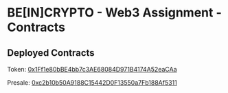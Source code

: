 # BE[IN]CRYPTO - Web3 Assignment - Contracts

## Deployed Contracts

Token: [0x1Ff1e80bBE4bb7c3AE68084D971B4174A52eaCAa](https://mumbai.polygonscan.com/address/0x1Ff1e80bBE4bb7c3AE68084D971B4174A52eaCAa)

Presale: [0xc2b10b50A9188C15442D0F13550a7Fb188Af5311](https://mumbai.polygonscan.com/address/0xc2b10b50A9188C15442D0F13550a7Fb188Af5311)
